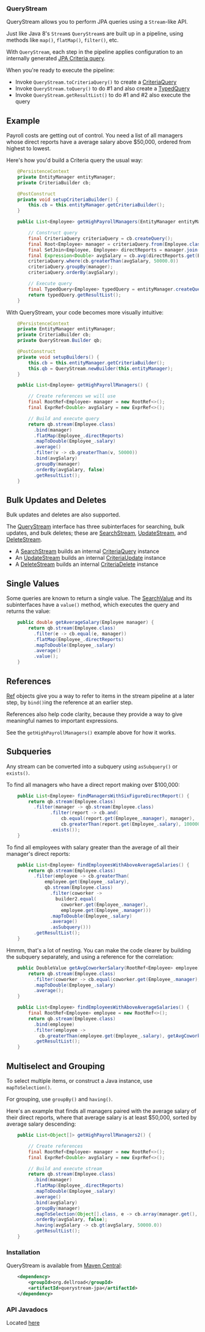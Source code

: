 ### QueryStream

QueryStream allows you to perform JPA queries using a `Stream`-like API.

Just like Java 8's `Stream`s `QueryStream`s are built up in a pipeline, using methods like `map()`, `flatMap()`, `filter()`, etc.

With `QueryStream`, each step in the pipeline applies configuration to an internally generated [JPA Criteria query](https://docs.oracle.com/javaee/7/api/?javax/persistence/criteria/package-summary.html).

When you're ready to execute the pipeline:

  * Invoke `QueryStream.toCriteriaQuery()` to create a [CriteriaQuery](https://docs.oracle.com/javaee/7/api/?javax/persistence/CriteriaQuery.html)
  * Invoke `QueryStream.toQuery()` to do #1 and also create a [TypedQuery](https://docs.oracle.com/javaee/7/api/?javax/persistence/TypedQuery.html)
  * Invoke `QueryStream.getResultList()` to do #1 and #2 also execute the query

## Example

Payroll costs are getting out of control. You need a list of all managers whose direct reports have a average salary above $50,000, ordered from highest to lowest.

Here's how you'd build a Criteria query the usual way:

```java
    @PersistenceContext
    private EntityManager entityManager;
    private CriteriaBuilder cb;

    @PostConstruct
    private void setupCriteriaBuilder() {
        this.cb = this.entityManager.getCriteriaBuilder();
    }

    public List<Employee> getHighPayrollManagers(EntityManager entityManager) {

        // Construct query
        final CriteriaQuery criteriaQuery = cb.createQuery();
        final Root<Employee> manager = criteriaQuery.from(Employee.class);
        final SetJoin<Employee, Employee> directReports = manager.join(Employee_.directReports);
        final Expression<Double> avgSalary = cb.avg(directReports.get(Employee_.salary));
        criteriaQuery.where(cb.greaterThan(avgSalary, 50000.0))
        criteriaQuery.groupBy(manager);
        criteriaQuery.orderBy(avgSalary);

        // Execute query
        final TypedQuery<Employee> typedQuery = entityManager.createQuery(criteriaQuery);
        return typedQuery.getResultList();
    }
```

With QueryStream, your code becomes more visually intuitive:

```java
    @PersistenceContext
    private EntityManager entityManager;
    private CriteriaBuilder cb;
    private QueryStream.Builder qb;

    @PostConstruct
    private void setupBuilders() {
        this.cb = this.entityManager.getCriteriaBuilder();
        this.qb = QueryStream.newBuilder(this.entityManager);
    }

    public List<Employee> getHighPayrollManagers() {

        // Create references we will use
        final RootRef<Employee> manager = new RootRef<>();
        final ExprRef<Double> avgSalary = new ExprRef<>();

        // Build and execute query
        return qb.stream(Employee.class)
          .bind(manager)
          .flatMap(Employee_.directReports)
          .mapToDouble(Employee_.salary)
          .average()
          .filter(v -> cb.greaterThan(v, 50000))
          .bind(avgSalary)
          .groupBy(manager)
          .orderBy(avgSalary, false)
          .getResultList();
    }
```

## Bulk Updates and Deletes

Bulk updates and deletes are also supported.

The [QueryStream](http://querystream.github.io/querystream/site/apidocs/index.html?org/dellroad/querystream/jpa/QueryStream) interface has three subinterfaces for searching, bulk updates, and bulk deletes; these are [SearchStream](http://querystream.github.io/querystream/site/apidocs/index.html?org/dellroad/querystream/jpa/SearchStream), [UpdateStream](http://querystream.github.io/querystream/site/apidocs/index.html?org/dellroad/querystream/jpa/UpdateStream), and [DeleteStream](http://querystream.github.io/querystream/site/apidocs/index.html?org/dellroad/querystream/jpa/DeleteStream).

 * A [SearchStream](http://querystream.github.io/querystream/site/apidocs/index.html?org/dellroad/querystream/jpa/SearchStream) builds an internal [CriteriaQuery](https://docs.oracle.com/javaee/7/api/?javax/persistence/CriteriaQuery.html) instance
 * An [UpdateStream](http://querystream.github.io/querystream/site/apidocs/index.html?org/dellroad/querystream/jpa/UpdateStream) builds an internal [CriteriaUpdate](https://docs.oracle.com/javaee/7/api/?javax/persistence/CriteriaUpdate.html) instance
 * A [DeleteStream](http://querystream.github.io/querystream/site/apidocs/index.html?org/dellroad/querystream/jpa/DeleteStream) builds an internal [CriteriaDelete](https://docs.oracle.com/javaee/7/api/?javax/persistence/CriteriaDelete.html) instance

## Single Values

Some queries are known to return a single value. The [SearchValue](http://querystream.github.io/querystream/site/apidocs/index.html?org/dellroad/querystream/jpa/SearchValue) and its subinterfaces have a `value()` method, which executes the query and returns the value:

```java
    public double getAverageSalary(Employee manager) {
        return qb.stream(Employee.class)
          .filter(e -> cb.equal(e, manager))
          .flatMap(Employee_.directReports)
          .mapToDouble(Employee_.salary)
          .average()
          .value();
    }
```

## References

[Ref](http://querystream.github.io/querystream/site/apidocs/index.html?org/dellroad/querystream/jpa/Ref) objects give you a way to refer to items in the stream pipeline at a later step, by `bind()`ing the reference at an earlier step.

References also help code clarity, because they provide a way to give meaningful names to important expressions.

See the `getHighPayrollManagers()` example above for how it works.

## Subqueries

Any stream can be converted into a subquery using `asSubquery()` or `exists()`.

To find all managers who have a direct report making over $100,000:

```java
    public List<Employee> findManagersWithSixFigureDirectReport() {
        return qb.stream(Employee.class)
          .filter(manager -> qb.stream(Employee.class)
                .filter(report -> cb.and(
                    cb.equal(report.get(Employee_.manager), manager),
                    cb.greaterThan(report.get(Employee_.salary), 100000.0)))
                .exists());
    }
```

To find all employees with salary greater than the average of all their manager's direct reports:

```java
    public List<Employee> findEmployeesWithAboveAverageSalaries() {
        return qb.stream(Employee.class)
          .filter(employee -> cb.greaterThan(
              employee.get(Employee_.salary),
              qb.stream(Employee.class)
                .filter(coworker ->
                  builder2.equal(
                    coworker.get(Employee_.manager),
                    employee.get(Employee_.manager)))
                .mapToDouble(Employee_.salary)
                .average()
                .asSubquery()))
          .getResultList();
    }
```

Hmmm, that's a lot of nesting. You can make the code clearer by building the subquery separately, and using a reference for the correlation:

```java
    public DoubleValue getAvgCoworkerSalary(RootRef<Employee> employee) {
        return qb.stream(Employee.class)
          .filter(coworker -> cb.equal(coworker.get(Employee_.manager), employee.get().get(Employee_.manager)))
          .mapToDouble(Employee_.salary)
          .average();
    }

    public List<Employee> findEmployeesWithAboveAverageSalaries() {
        final RootRef<Employee> employee = new RootRef<>();
        return qb.stream(Employee.class)
          .bind(employee)
          .filter(employee ->
            cb.greaterThan(employee.get(Employee_.salary), getAvgCoworkerSalary(employee).asSubquery()))
          .getResultList();
    }
```

## Multiselect and Grouping

To select multiple items, or construct a Java instance, use `mapToSelection()`.

For grouping, use `groupBy()` and `having()`.

Here's an example that finds all managers paired with the average salary of their direct reports, where that average salary is at least $50,000, sorted by average salary descending:

```java
    public List<Object[]> getHighPayrollManagers2() {

        // Create references
        final RootRef<Employee> manager = new RootRef<>();
        final ExprRef<Double> avgSalary = new ExprRef<>();

        // Build and execute stream
        return qb.stream(Employee.class)
          .bind(manager)
          .flatMap(Employee_.directReports)
          .mapToDouble(Employee_.salary)
          .average()
          .bind(avgSalary)
          .groupBy(manager)
          .mapToSelection(Object[].class, e -> cb.array(manager.get(), avgSalary.get()))
          .orderBy(avgSalary, false);
          .having(avgSalary -> cb.gt(avgSalary, 50000.0))
          .getResultList();
    }
```

### Installation

QueryStream is available from [Maven Central](http://search.maven.org/#search|ga|1|a%3Aquerystream-jpa):

```xml
    <dependency>
        <groupId>org.dellroad</groupId>
        <artifactId>querystream-jpa</artifactId>
    </dependency>
```

### API Javadocs

Located [here](https://querystream.github.io/querystream/site/apidocs/index.html?org/dellroad/querystream/jpa/QueryStream.Builder.html)
